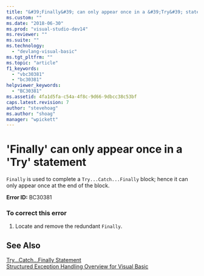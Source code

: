 ```yaml
---
title: "&#39;Finally&#39; can only appear once in a &#39;Try&#39; statement | Microsoft Docs"
ms.custom: ""
ms.date: "2018-06-30"
ms.prod: "visual-studio-dev14"
ms.reviewer: ""
ms.suite: ""
ms.technology: 
  - "devlang-visual-basic"
ms.tgt_pltfrm: ""
ms.topic: "article"
f1_keywords: 
  - "vbc30381"
  - "bc30381"
helpviewer_keywords: 
  - "BC30381"
ms.assetid: 4fa1d5fa-c54a-4f8c-9d66-9dbcc38c53bf
caps.latest.revision: 7
author: "stevehoag"
ms.author: "shoag"
manager: "wpickett"
---
```

# &#39;Finally&#39; can only appear once in a &#39;Try&#39; statement
`Finally` is used to complete a `Try...Catch...Finally` block; hence it can only appear once at the end of the block.  
  
 **Error ID:** BC30381  
  
### To correct this error  
  
1.  Locate and remove the redundant `Finally`.  
  
## See Also  
 [Try...Catch...Finally Statement](../Topic/Try...Catch...Finally%20Statement%20\(Visual%20Basic\).md)   
 [Structured Exception Handling Overview for Visual Basic](http://msdn.microsoft.com/en-us/bb81af80-a735-4873-9711-6151a48e418a)